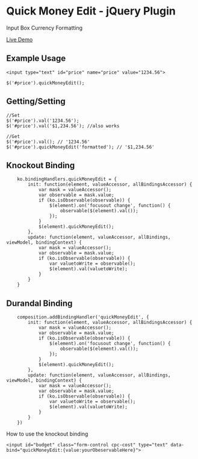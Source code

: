 Quick Money Edit - jQuery Plugin
================================

Input Box Currency Formatting

[Live Demo](http://websiteduck.github.io/jquery-quickMoneyEdit/)

Example Usage
-------------
```
<input type="text" id="price" name="price" value="1234.56">

$('#price').quickMoneyEdit();
```

Getting/Setting
---------------
```
//Set
$('#price').val('1234.56');
$('#price').val('$1,234.56'); //also works

//Get
$('#price').val(); // '1234.56'
$('#price').quickMoneyEdit('formatted'); // '$1,234.56'
```

Knockout Binding
---------------
```
    ko.bindingHandlers.quickMoneyEdit = {
        init: function(element, valueAccessor, allBindingsAccessor) {
            var mask = valueAccessor();
            var observable = mask.value;
            if (ko.isObservable(observable)) {
                $(element).on('focusout change', function() {
                    observable($(element).val());
                });
            }
            $(element).quickMoneyEdit();
        },
        update: function(element, valueAccessor, allBindings, viewModel, bindingContext) {
            var mask = valueAccessor();
            var observable = mask.value;
            if (ko.isObservable(observable)) {
                var valuetoWrite = observable();
                $(element).val(valuetoWrite);
            }
        }
    }

```

Durandal Binding
---------------
```
    composition.addBindingHandler('quickMoneyEdit', {
        init: function(element, valueAccessor, allBindingsAccessor) {
            var mask = valueAccessor();
            var observable = mask.value;
            if (ko.isObservable(observable)) {
                $(element).on('focusout change', function() {
                    observable($(element).val());
                });
            }
            $(element).quickMoneyEdit();
        },
        update: function(element, valueAccessor, allBindings, viewModel, bindingContext) {
            var mask = valueAccessor();
            var observable = mask.value;
            if (ko.isObservable(observable)) {
                var valuetoWrite = observable();
                $(element).val(valuetoWrite);
            }
        }
    })

```
How to use the knockout binding

```
<input id="budget" class="form-control cpc-cost" type="text" data-bind="quickMoneyEdit:{value:yourObeservableHere}">

```
